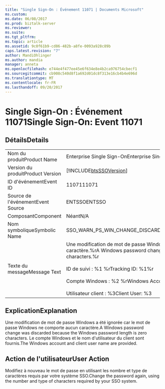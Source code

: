 ```yaml
---
title: "Single Sign-On : Événement 11071 | Documents Microsoft"
ms.custom: 
ms.date: 06/08/2017
ms.prod: biztalk-server
ms.reviewer: 
ms.suite: 
ms.tgt_pltfrm: 
ms.topic: article
ms.assetid: 9c0f61b9-cd86-482b-a8fe-0093a928c89b
caps.latest.revision: "7"
author: MandiOhlinger
ms.author: mandia
manager: anneta
ms.openlocfilehash: e744e4f477ee45e6f634e8e4b2ca976754cbecf1
ms.sourcegitcommit: cb908c540d8f1a692d01dc8f313e16cb4b4e696d
ms.translationtype: MT
ms.contentlocale: fr-FR
ms.lasthandoff: 09/20/2017
---
```

# <a name="single-sign-on-event-11071"></a><span data-ttu-id="53afd-102">Single Sign-On : Événement 11071</span><span class="sxs-lookup"><span data-stu-id="53afd-102">Single Sign-On: Event 11071</span></span>
## <a name="details"></a><span data-ttu-id="53afd-103">Détails</span><span class="sxs-lookup"><span data-stu-id="53afd-103">Details</span></span>  
  
|||  
|-|-|  
|<span data-ttu-id="53afd-104">Nom du produit</span><span class="sxs-lookup"><span data-stu-id="53afd-104">Product Name</span></span>|<span data-ttu-id="53afd-105">Enterprise Single Sign-On</span><span class="sxs-lookup"><span data-stu-id="53afd-105">Enterprise Single Sign-On</span></span>|  
|<span data-ttu-id="53afd-106">Version du produit</span><span class="sxs-lookup"><span data-stu-id="53afd-106">Product Version</span></span>|[!INCLUDE[btsSSOVersion](../includes/btsssoversion-md.md)]|  
|<span data-ttu-id="53afd-107">ID d'événement</span><span class="sxs-lookup"><span data-stu-id="53afd-107">Event ID</span></span>|<span data-ttu-id="53afd-108">11071</span><span class="sxs-lookup"><span data-stu-id="53afd-108">11071</span></span>|  
|<span data-ttu-id="53afd-109">Source de l'événement</span><span class="sxs-lookup"><span data-stu-id="53afd-109">Event Source</span></span>|<span data-ttu-id="53afd-110">ENTSSO</span><span class="sxs-lookup"><span data-stu-id="53afd-110">ENTSSO</span></span>|  
|<span data-ttu-id="53afd-111">Composant</span><span class="sxs-lookup"><span data-stu-id="53afd-111">Component</span></span>|<span data-ttu-id="53afd-112">Néant</span><span class="sxs-lookup"><span data-stu-id="53afd-112">N/A</span></span>|  
|<span data-ttu-id="53afd-113">Nom symbolique</span><span class="sxs-lookup"><span data-stu-id="53afd-113">Symbolic Name</span></span>|<span data-ttu-id="53afd-114">SSO_WARN_PS_WIN_CHANGE_DISCARDED_ZERO_LENGTH</span><span class="sxs-lookup"><span data-stu-id="53afd-114">SSO_WARN_PS_WIN_CHANGE_DISCARDED_ZERO_LENGTH</span></span>|  
|<span data-ttu-id="53afd-115">Texte du message</span><span class="sxs-lookup"><span data-stu-id="53afd-115">Message Text</span></span>|<span data-ttu-id="53afd-116">Une modification de mot de passe Windows a été ignorée car le mot de passe Windows ne comporte aucun caractère.%r</span><span class="sxs-lookup"><span data-stu-id="53afd-116">A Windows password change was discarded because the Windows password length is zero characters.%r</span></span><br /><br /> <span data-ttu-id="53afd-117">ID de suivi : %1 %r</span><span class="sxs-lookup"><span data-stu-id="53afd-117">Tracking ID: %1%r</span></span><br /><br /> <span data-ttu-id="53afd-118">Compte Windows : %2 %r</span><span class="sxs-lookup"><span data-stu-id="53afd-118">Windows Account: %2%r</span></span><br /><br /> <span data-ttu-id="53afd-119">Utilisateur client : %3</span><span class="sxs-lookup"><span data-stu-id="53afd-119">Client User: %3</span></span>|  
  
## <a name="explanation"></a><span data-ttu-id="53afd-120">Explication</span><span class="sxs-lookup"><span data-stu-id="53afd-120">Explanation</span></span>  
 <span data-ttu-id="53afd-121">Une modification de mot de passe Windows a été ignorée car le mot de passe Windows ne comporte aucun caractère.</span><span class="sxs-lookup"><span data-stu-id="53afd-121">A Windows password change was discarded because the Windows password length is zero characters.</span></span> <span data-ttu-id="53afd-122">Le compte Windows et le nom d'utilisateur du client sont fournis.</span><span class="sxs-lookup"><span data-stu-id="53afd-122">The Windows account and client user name are provided.</span></span>  
  
## <a name="user-action"></a><span data-ttu-id="53afd-123">Action de l'utilisateur</span><span class="sxs-lookup"><span data-stu-id="53afd-123">User Action</span></span>  
 <span data-ttu-id="53afd-124">Modifiez à nouveau le mot de passe en utilisant les nombre et type de caractères requis par votre système SSO.</span><span class="sxs-lookup"><span data-stu-id="53afd-124">Change the password again, using the number and type of characters required by your SSO system.</span></span>